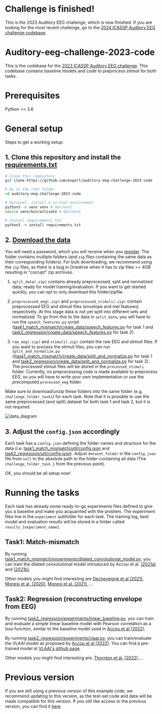 Challenge is finished! 
======================
This is the 2023 Auditory EEG challenge, which is now finished. If you are looking for the most recent challenge, go to the [2024 ICASSP Auditory EEG challenge codebase](https://github.com/exporl/auditory-eeg-challenge-2024-code).

Auditory-eeg-challenge-2023-code
================================
This is the codebase for the [2023 ICASSP Auditory EEG challenge](https://exporl.github.io/auditory-eeg-challenge-2023).
This codebase contains baseline models and code to preprocess stimuli for both tasks.

# Prerequisites

Python >= 3.6

# General setup

Steps to get a working setup:

## 1. Clone this repository and install the [requirements.txt](requirements.txt)
```bash
# Clone this repository
git clone https://github.com/exporl/auditory-eeg-challenge-2023-code

# Go to the root folder
cd auditory-eeg-challenge-2023-code

# Optional: install a virtual environment
python3 -m venv venv # Optional
source venv/bin/activate # Optional

# Install requirements.txt
python3 -m install requirements.txt
```

## 2. [Download the data](https://kuleuven-my.sharepoint.com/personal/lies_bollens_kuleuven_be/_layouts/15/onedrive.aspx?id=%2Fpersonal%2Flies%5Fbollens%5Fkuleuven%5Fbe%2FDocuments%2FICASSP%2D2023%2Deeg%2Ddecoding%2Dchallenge%2Ddataset&ga=1) 

You will need a password, which you will receive when you [register](https://exporl.github.io/auditory-eeg-challenge-2023/registration/).
The folder contains multiple folders (and `zip` files containing the same data as their corresponding folders). For bulk downloading, we recommend using the `zip` files, as there is a bug in Onedrive when it has to zip files >= 4GB resulting in "corrupt" zip archives.

   1. `split_data(.zip)` contains already preprocessed, split and normalized data; ready for model training/evaluation. 
If you want to get started quickly, you can opt to only download this folder/zipfile.

   2. `preprocessed_eeg(.zip)` and `preprocessed_stimuli(.zip)` contain preprocessed EEG and stimuli files (envelope and mel features) respectively.
At this stage data is not yet split into different sets and normalized. To go from this to the data in `split_data`, you will have to run the `speech_features.py` script ([task1_match_mismatch/create_data/speech_features.py](./task1_match_mismatch/create_data/speech_features.py) for task 1 and [task2_regression/create_data/speech_features.py](./task2_regression/create_data/speech_features.py) for task 2).

   3. `raw_eeg(.zip)` and `stimuli(.zip)` contain the raw EEG and stimuli files. If you want to process the stimuli files, you can run `split_and_normalize.py` (([task1_match_mismatch/create_data/split_and_normalize.py](./task1_match_mismatch/create_data/split_and_normalize.py) for task 1 and [task2_regression/create_data/split_and_normalize.py](./task2_regression/create_data/split_and_normalize.py) for task 2). The processed stimuli files will be stored in the `processed_stimuli` folder.
Currently, no preprocessing code is made available to preprocess EEG, so you will have to write your own implementation or use the precomputed `processed_eeg` folder.

Make sure to download/unzip these folders into the same folder (e.g. `challenge_folder_task1`) for each task.
Note that it is possible to use the same preprocessed (and split) dataset for both task 1 and task 2, but it is not required.


![data_diagram](./images/data_diagram.svg)

## 3. Adjust the `config.json` accordingly

Each task has a `config.json` defining the folder names and structure for the data (i.e. [task1_match_mismatch/util/config.json](./task1_match_mismatch/util/config.json) and [task2_regression/util/config.json](./task2_regression/util/config.json)).
Adjust `dataset_folder` in the `config.json` file from `null` to the absolute path to the folder containing all data (The `challenge_folder_task_1` from the previous point).
  

OK, you should be all setup now!

    

# Running the tasks

Each task has already some ready-to-go experiments files defined to give you a
baseline and make you acquainted with the problem. The experiment files live
in the `experiment` subfolder for each task. The training log,
best model and evaluation results will be stored in a folder called
`results_{experiment_name}`.

## Task1: Match-mismatch
    
By running [task1_match_mismatch/experiments/dilated_convolutional_model.py](./task1_match_mismatch/experiments/dilated_convolutional_model.py),
you can train the dilated convolutional model introduced by Accou et al. [(2021a)](https://doi.org/10.23919/Eusipco47968.2020.9287417) and [(2021b)](https://doi.org/10.1088/1741-2552/ac33e9).

Other models you might find interesting are [Decheveigné et al (2021)](https://www.sciencedirect.com/science/article/pii/S1053811918300338), [Monesi et al. (2020)](https://ieeexplore.ieee.org/abstract/document/9054000), [Monesi et al. (2021)](https://arxiv.org/abs/2106.09622),….

## Task2: Regression (reconstructing envelope from EEG)

By running [task2_regression/experiments/linear_baseline.py](./task2_regression/experiments/linear_baseline.py), you can 
train and evaluate a simple linear baseline model with Pearson correlation as a loss function, similar to the baseline model used in [Accou et al (2022)](https://www.biorxiv.org/content/10.1101/2022.09.28.509945).

By running [task2_regression/experiments/vlaai.py](./task2_regression/experiments/vlaai.py), you can train/evaluate
the VLAAI model as proposed by [Accou et al (2022)](https://www.biorxiv.org/content/10.1101/2022.09.28.509945). You can find a pre-trained model at [VLAAI's github page](https://github.com/exporl/vlaai).

Other models you might find interesting are: [Thornton et al. (2022)](https://iopscience.iop.org/article/10.1088/1741-2552/ac7976),...

# Previous version

If you are still using a previous version of this example code, we recommend updating to this version, as the test-set code and data will be made compatible for this version.
If you still like access to the previous version, you can find it [here](https://github.com/exporl/auditory-eeg-challenge-2023-code/tree/258b2d48bab4f2ac1da01b8c2aa30f6396063ff5)
